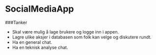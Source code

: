 # SocialMediaApp


###Tanker

- Skal være mulig å lage brukere og logge inn i appen.
- Lagre ulike aksjer i databasen som folk kan velge og diskutere rundt.
- Ha en general chat.
- Ha en teknisk analyse chat.
